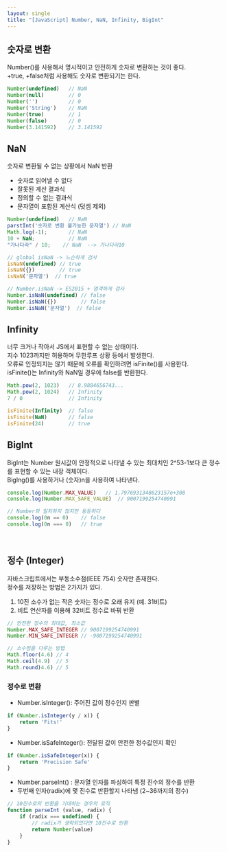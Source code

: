 ```yaml
---
layout: single
title: "[JavaScript] Number, NaN, Infinity, BigInt"
---
```


## 숫자로 변환

Number()를 사용해서 명시적이고 안전하게 숫자로 변환하는 것이 좋다.  
+true, +false처럼 사용해도 숫자로 변환되기는 한다.

```js
Number(undefined)   // NaN
Number(null)        // 0
Number('')          // 0
Number('String')    // NaN
Number(true)        // 1
Number(false)       // 0
Number(3.141592)    // 3.141592
```

## NaN

숫자로 변환될 수 없는 상황에서 NaN 반환
- 숫자로 읽어낼 수 없다
- 잘못된 계산 결과식
- 정의할 수 없는 결과식
- 문자열이 포함된 계산식 (덧셈 제외)

```js
Number(undefined)   // NaN
parstInt('숫자로 변환 불가능한 문자열') // NaN
Math.log(-1);       // NaN
10 + NaN;           // NaN
"가나다라" / 10;    // NaN  --> 가나다라10

// global isNaN -> 느슨하게 검사
isNaN(undefined) // true
isNaN({})        // true
isNaN('문자열')  // true

// Number.isNaN -> ES2015 + 엄격하게 검사
Number.isNaN(undefined) // false
Number.isNaN({})        // false
Number.isNaN('문자열')  // false
```

## Infinity

너무 크거나 작아서 JS에서 표현할 수 없는 상태이다.  
지수 1023까지만 허용하며 무한루프 상황 등에서 발생한다.  
오류로 인정되지는 않기 때문에 오류를 확인하려면 isFinite()를 사용한다.  
isFinite()는 Infinity와 NaN일 경우에 false를 반환한다.  

```js
Math.pow(2, 1023)   // 8.9884656743...
Math.pow(2, 1024)   // Infinity
7 / 0               // Infinity

isFinite(Infinity)  // false
isFinite(NaN)       // false
isFinite(24)        // true
```

## BigInt

BigInt는 Number 원시값이 안정적으로 나타낼 수 있는 최대치인 2^53-1보다 큰 정수를 표현할 수 있는 내장 객체이다.  
BigIng()를 사용하거나 (숫자)n을 사용하여 나타낸다.  

```js
console.log(Number.MAX_VALUE)   // 1.7976931348623157e+308 
console.log(Number.MAX_SAFE_VALUE)  // 9007199254740991

// Number와 일치하지 않지만 동등하다
console.log(0n == 0)    // false
console.log(0n === 0)   // true
```

<br>

## 정수 (Integer)

자바스크립트에서는 부동소수점(IEEE 754) 숫자만 존재한다.  
정수를 저장하는 방법은 2가지가 있다.
1. 10진 소수가 없는 작은 숫자는 정수로 오래 유지 (예. 31비트)
2. 비트 연산자를 이용해 32비트 정수로 바꿔 반환

```js
// 안전한 정수의 최대값, 최소값
Number.MAX_SAFE_INTEGER // 9007199254740991
Number.MIN_SAFE_INTEGER // -9007199254740991

// 소수점을 다루는 방법
Math.floor(4.6) // 4
Math.ceil(4.9)  // 5
Math.round)4.6) // 5
```

### 정수로 변환

- Number.isInteger(): 주어진 값이 정수인지 판별

```js
if (Number.isInteger(y / x)) {
    return 'Fits!'
}
```

- Number.isSafeInteger(): 전달된 값이 안전한 정수값인지 확인

```js
if (Number.isSafeInteger(x)) {
    return 'Precision Safe'
}
```

- Number.parseInt() : 문자열 인자를 파싱하여 특정 진수의 정수를 반환
- 두번째 인자(radix)에 몇 진수로 반환할지 나타냄 (2~36까지의 정수)

```js
// 10진수로의 반환을 기대하는 경우의 로직
function parseInt (value, radix) {
    if (radix === undefined) {
        // radix가 생략되었다면 10진수로 반환
        return Number(value)
    }
}
```